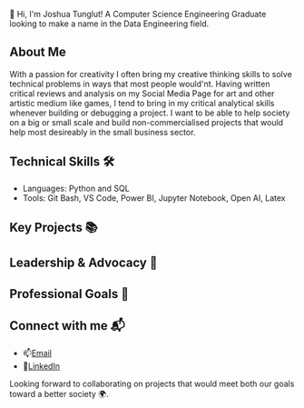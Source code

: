👋 Hi, I'm Joshua Tunglut! A Computer Science Engineering Graduate looking to make a name in the Data Engineering field.

## About Me

With a passion for creativity I often bring my creative thinking skills to solve technical problems in ways that most people would'nt. Having written critical reviews and analysis on my Social Media Page for art and other artistic medium like games, I tend to bring in my critical analytical skills whenever building or debugging a project. I want to be able to help society on a big or small scale and build non-commercialised projects that would help most desireably in the small business sector.

## Technical Skills 🛠️

- Languages: Python and SQL
- Tools: Git Bash, VS Code, Power BI, Jupyter Notebook, Open AI, Latex

## Key Projects 📚

## Leadership & Advocacy 🌟

## Professional Goals 🚀

## Connect with me 📬

- 📫[Email](tunglutjosh@gmail.com )
- 🔗[LinkedIn](www.linkedin.com/in/joshuatunglut)

Looking forward to collaborating on projects that would meet both our goals toward a better society 🌍.
